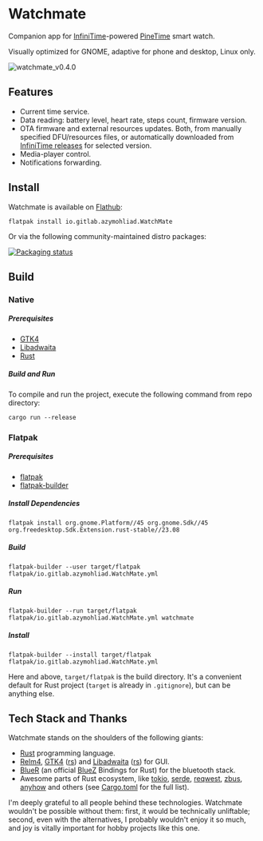 # Watchmate

Companion app for [InfiniTime](https://github.com/InfiniTimeOrg/InfiniTime/)-powered [PineTime](https://www.pine64.org/pinetime/) smart watch.

Visually optimized for GNOME, adaptive for phone and desktop, Linux only.

![watchmate_v0.4.0](https://user-images.githubusercontent.com/4020369/216776553-59d2081e-9729-4997-8021-0882296621a4.png)

## Features

- Current time service.
- Data reading: battery level, heart rate, steps count, firmware version.
- OTA firmware and external resources updates. Both, from manually specified DFU/resources files, or automatically downloaded from [InfiniTime releases](https://github.com/InfiniTimeOrg/InfiniTime/releases) for selected version.
- Media-player control.
- Notifications forwarding.

## Install

Watchmate is available on [Flathub](https://flathub.org/apps/details/io.gitlab.azymohliad.WatchMate):

```
flatpak install io.gitlab.azymohliad.WatchMate
```

Or via the following community-maintained distro packages:

[![Packaging status](https://repology.org/badge/vertical-allrepos/watchmate.svg)](https://repology.org/project/watchmate/versions)

## Build

### Native

##### Prerequisites

- [GTK4](https://gtk-rs.org/gtk4-rs/stable/latest/book/installation_linux.html)
- [Libadwaita](https://gtk-rs.org/gtk4-rs/stable/latest/book/libadwaita.html#linux)
- [Rust](https://www.rust-lang.org/tools/install)

##### Build and Run

To compile and run the project, execute the following command from repo directory:

```
cargo run --release
```

### Flatpak

##### Prerequisites

- [flatpak](https://www.flatpak.org/setup/)
- [flatpak-builder](https://docs.flatpak.org/en/latest/flatpak-builder.html)

##### Install Dependencies

```
flatpak install org.gnome.Platform//45 org.gnome.Sdk//45 org.freedesktop.Sdk.Extension.rust-stable//23.08
```

##### Build

```
flatpak-builder --user target/flatpak flatpak/io.gitlab.azymohliad.WatchMate.yml
```

##### Run

```
flatpak-builder --run target/flatpak flatpak/io.gitlab.azymohliad.WatchMate.yml watchmate
```

##### Install

```
flatpak-builder --install target/flatpak flatpak/io.gitlab.azymohliad.WatchMate.yml
```

Here and above, `target/flatpak` is the build directory. It's a convenient default for Rust project (`target` is already in `.gitignore`), but can be anything else.

## Tech Stack and Thanks

Watchmate stands on the shoulders of the following giants:

- [Rust](https://www.rust-lang.org/) programming language.
- [Relm4](https://relm4.org/), [GTK4](https://gtk.org/) ([rs](https://gtk-rs.org/)) and [Libadwaita](https://gnome.pages.gitlab.gnome.org/libadwaita/) ([rs](https://world.pages.gitlab.gnome.org/Rust/libadwaita-rs/)) for GUI.
- [BlueR](https://world.pages.gitlab.gnome.org/Rust/libadwaita-rs/) (an official [BlueZ](http://www.bluez.org/) Bindings for Rust) for the bluetooth stack.
- Awesome parts of Rust ecosystem, like [tokio](https://tokio.rs/), [serde](https://serde.rs/), [reqwest](https://github.com/seanmonstar/reqwest), [zbus](https://gitlab.freedesktop.org/dbus/zbus/), [anyhow](https://github.com/dtolnay/anyhow) and others (see [Cargo.toml](Cargo.toml) for the full list).

I'm deeply grateful to all people behind these technologies. Watchmate wouldn't be possible without them: first, it would be technically unliftable; second, even with the alternatives, I probably wouldn't enjoy it so much, and joy is vitally important for hobby projects like this one.
